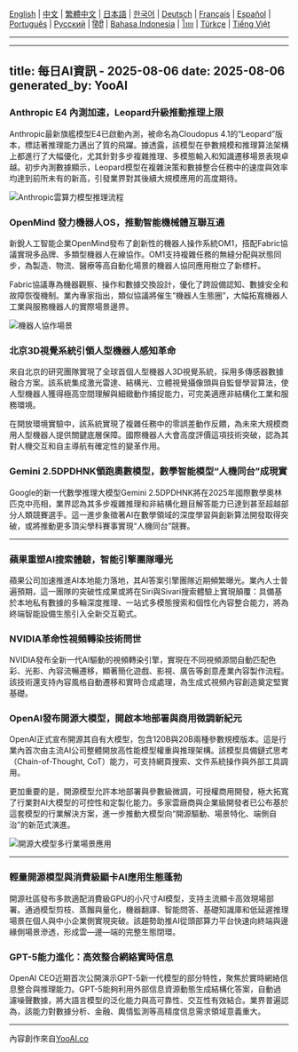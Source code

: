 [English](./en.md) | [中文](./zh.md) | [繁體中文](./zh-TW.md) | [日本語](./ja.md) | [한국어](./ko.md) | [Deutsch](./de.md) | [Français](./fr.md) | [Español](./es.md) | [Português](./pt.md) | [Русский](./ru.md) | [हिंदी](./hi.md) | [Bahasa Indonesia](./id.md) | [ไทย](./th.md) | [Türkçe](./tr.md) | [Tiếng Việt](./vi.md)

---

---
title: 每日AI資訊 - 2025-08-06
date: 2025-08-06
generated_by: YooAI
---

### Anthropic E4 內測加速，Leopard升級推動推理上限

Anthropic最新旗艦模型E4已啟動內測，被命名為Cloudopus 4.1的“Leopard”版本，標誌著推理能力邁出了質的飛躍。據透露，該模型在參數規模和推理算法架構上都進行了大幅優化，尤其針對多步複雜推理、多模態輸入和知識遷移場景表現卓越。初步內測數據顯示，Leopard模型在複雜決策和數據整合任務中的速度與效率均達到前所未有的新高，引發業界對其後續大規模應用的高度期待。

![Anthropic雲算力模型推理流程](https://images.unsplash.com/photo-1542834369-f10ebf06d3cb?auto=format&fit=crop&w=1000&q=80)

### OpenMind 發力機器人OS，推動智能機械體互聯互通

新銳人工智能企業OpenMind發布了創新性的機器人操作系統OM1，搭配Fabric協議實現多品牌、多類型機器人在線協作。OM1支持複雜任務的無縫分配與狀態同步，為製造、物流、醫療等高自動化場景的機器人協同應用樹立了新標杆。

Fabric協議專為機器觀察、操作和數據交換設計，優化了跨設備認知、數據安全和故障恢復機制。業內專家指出，類似協議將催生“機器人生態圈”，大幅拓寬機器人工業與服務機器人的實際場景邊界。

![機器人協作場景](https://images.unsplash.com/photo-1506744038136-46273834b3fb?auto=format&fit=crop&w=1000&q=80)

### 北京3D視覺系統引領人型機器人感知革命

來自北京的研究團隊實現了全球首個人型機器人3D視覺系統，採用多傳感器數據融合方案。該系統集成激光雷達、結構光、立體視覺攝像頭與自監督學習算法，使人型機器人獲得極高空間理解與細緻動作捕捉能力，可完美適應非結構化工業和服務環境。

在開放環境實驗中，該系統實現了複雜任務中的零誤差動作反饋，為未來大規模商用人型機器人提供關鍵底層保障。國際機器人大會高度評價這項技術突破，認為其對人機交互和自主導航有確定性的變革作用。

### Gemini 2.5DPDHNK領跑奧數模型，數學智能模型“人機同台”成現實

Google的新一代數學推理大模型Gemini 2.5DPDHNK將在2025年國際數學奧林匹克中亮相，業界認為其多步複雜推理和非結構化題目解答能力已達到甚至超越部分人類競賽選手。這一進步象徵著AI在數學領域的深度學習與創新算法開發取得突破，或將推動更多頂尖學科賽事實現“人機同台”競賽。

---

### 蘋果重塑AI搜索體驗，智能引擎團隊曝光

蘋果公司加速推進AI本地能力落地，其AI答案引擎團隊近期頻繁曝光。業內人士普遍預期，這一團隊的突破性成果或將在Siri與Sivari搜索體驗上實現顛覆：具備基於本地私有數據的多輪深度推理、一站式多模態搜索和個性化內容整合能力，將為終端智能設備生態引入全新交互範式。

### NVIDIA革命性視頻轉染技術問世

NVIDIA發布全新一代AI驅動的視頻轉染引擎，實現在不同視頻源間自動匹配色彩、光影、內容流暢遷移，顯著簡化遊戲、影視、廣告等創意產業內容製作流程。該技術還支持內容風格自動遷移和實時合成處理，為生成式視頻內容創造奠定堅實基礎。

### OpenAI發布開源大模型，開啟本地部署與商用微調新紀元

OpenAI正式宣布開源其自有大模型，包含120B與20B兩種參數規模版本。這是行業內首次由主流AI公司整體開放高性能模型權重與推理架構。該模型具備鏈式思考（Chain-of-Thought, CoT）能力，可支持網頁搜索、文件系統操作與外部工具調用。

更加重要的是，開源模型允許本地部署與參數級微調，可授權商用開發，極大拓寬了行業對AI大模型的可控性和定製化能力。多家雲廠商與企業級開發者已公布基於這套模型的行業解決方案，進一步推動大模型向“開源驅動、場景特化、端側自治”的新范式演進。

![開源大模型多行業場景應用](https://images.unsplash.com/photo-1470770841072-f978cf4d019e?auto=format&fit=crop&w=1000&q=80)

---

### 輕量開源模型與消費級顯卡AI應用生態蓬勃

開源社區發布多款適配消費級GPU的小尺寸AI模型，支持主流顯卡高效現場部署。通過模型剪枝、蒸餾與量化，機器翻譯、智能問答、基礎知識庫和低延遲推理場景在個人與中小企業側實現突破。該趨勢助推AI從頭部算力平台快速向終端與邊緣側場景滲透，形成雲—邊—端的完整生態閉環。

### GPT-5能力進化：高效整合網絡實時信息

OpenAI CEO近期首次公開演示GPT-5新一代模型的部分特性，聚焦於實時網絡信息整合與推理能力。GPT-5能夠利用外部信息資源動態生成結構化答案，自動過濾噪聲數據，將大語言模型的泛化能力與高可靠性、交互性有效結合。業界普遍認為，該能力對數據分析、金融、輿情監測等高精度信息需求領域意義重大。

---

內容創作來自[YooAI.co](https://yooai.co/)